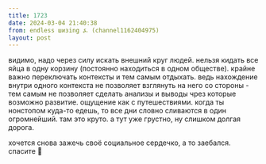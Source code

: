 ```yaml
---
title: 1723
date: 2024-03-04 21:40:38
from: endless шизing ⍼ (channel1162404975)
layout: post
---
```


видимо, надо через силу искать внешний круг людей. нельзя кидать все яйца в одну корзину (постоянно находиться в одном обществе). крайне важно переключать контексты и тем самым отдыхать. ведь нахождение внутри одного контекста не позволяет взглянуть на него со стороны - тем самым не позволяет сделать анализы и выводы чрез которые возможно развитие. 
ощущение как с путешествиями. когда ты нонстопом куда-то едешь, то все дни словно сливаются в один огромнейший. там это круто.
а тут уже грустно, ну слишком долгая дорога.

хочется снова зажечь своё социальное сердечко, а то заебался. спасите 🙌
